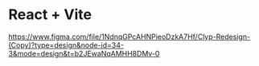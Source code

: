 # React + Vite

https://www.figma.com/file/1NdnqGPcAHNPieoDzkA7Hf/Clyp-Redesign-(Copy)?type=design&node-id=34-3&mode=design&t=b2JEwaNqAMHH8DMv-0
